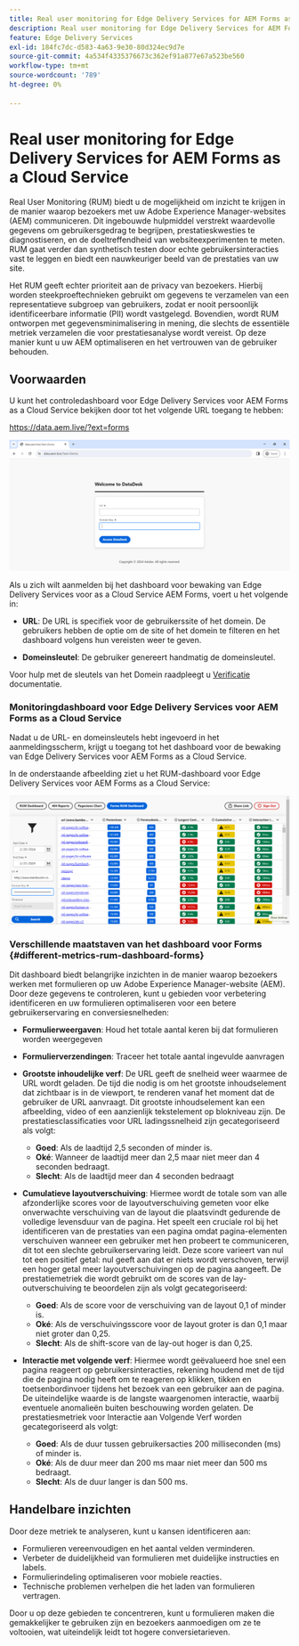 ```yaml
---
title: Real user monitoring for Edge Delivery Services for AEM Forms as a Cloud Service
description: Real user monitoring for Edge Delivery Services for AEM Forms as a Cloud Service impliceert het aan de gang zijnde volgen en analyse van gebruikersinteractie met vormen.
feature: Edge Delivery Services
exl-id: 184fc7dc-d583-4a63-9e30-80d324ec9d7e
source-git-commit: 4a534f4335376673c362ef91a877e67a523be560
workflow-type: tm+mt
source-wordcount: '789'
ht-degree: 0%

---
```



# Real user monitoring for Edge Delivery Services for AEM Forms as a Cloud Service

Real User Monitoring (RUM) biedt u de mogelijkheid om inzicht te krijgen in de manier waarop bezoekers met uw Adobe Experience Manager-websites (AEM) communiceren. Dit ingebouwde hulpmiddel verstrekt waardevolle gegevens om gebruikersgedrag te begrijpen, prestatieskwesties te diagnostiseren, en de doeltreffendheid van websiteexperimenten te meten. RUM gaat verder dan synthetisch testen door echte gebruikersinteracties vast te leggen en biedt een nauwkeuriger beeld van de prestaties van uw site.

Het RUM geeft echter prioriteit aan de privacy van bezoekers. Hierbij worden steekproeftechnieken gebruikt om gegevens te verzamelen van een representatieve subgroep van gebruikers, zodat er nooit persoonlijk identificeerbare informatie (PII) wordt vastgelegd. Bovendien, wordt RUM ontworpen met gegevensminimalisering in mening, die slechts de essentiële metriek verzamelen die voor prestatiesanalyse wordt vereist. Op deze manier kunt u uw AEM optimaliseren en het vertrouwen van de gebruiker behouden.


## Voorwaarden

U kunt het controledashboard voor Edge Delivery Services voor AEM Forms as a Cloud Service bekijken door tot het volgende URL toegang te hebben:

https://data.aem.live/?ext=forms

![Scherm met inloggegevens RUM voor Edge Delivery Services voor Forms](/help/edge/assets/rum-login-screen.png)

Als u zich wilt aanmelden bij het dashboard voor bewaking van Edge Delivery Services voor as a Cloud Service AEM Forms, voert u het volgende in:

* **URL**: De URL is specifiek voor de gebruikerssite of het domein. De gebruikers hebben de optie om de site of het domein te filteren en het dashboard volgens hun vereisten weer te geven.

* **Domeinsleutel**: De gebruiker genereert handmatig de domeinsleutel.

Voor hulp met de sleutels van het Domein raadpleegt u [Verificatie](https://www.aem.live/developer/rum#authentication) documentatie.

### Monitoringdashboard voor Edge Delivery Services voor AEM Forms as a Cloud Service

Nadat u de URL- en domeinsleutels hebt ingevoerd in het aanmeldingsscherm, krijgt u toegang tot het dashboard voor de bewaking van Edge Delivery Services voor AEM Forms as a Cloud Service.

In de onderstaande afbeelding ziet u het RUM-dashboard voor Edge Delivery Services voor AEM Forms as a Cloud Service:

![RUM Forms-dashboard](/help/edge/assets/rum-forms-dashboard.png)

### Verschillende maatstaven van het dashboard voor Forms {#different-metrics-rum-dashboard-forms}

Dit dashboard biedt belangrijke inzichten in de manier waarop bezoekers werken met formulieren op uw Adobe Experience Manager-website (AEM). Door deze gegevens te controleren, kunt u gebieden voor verbetering identificeren en uw formulieren optimaliseren voor een betere gebruikerservaring en conversiesnelheden:

* **Formulierweergaven**: Houd het totale aantal keren bij dat formulieren worden weergegeven
* **Formulierverzendingen**: Traceer het totale aantal ingevulde aanvragen

* **Grootste inhoudelijke verf**: De URL geeft de snelheid weer waarmee de URL wordt geladen. De tijd die nodig is om het grootste inhoudselement dat zichtbaar is in de viewport, te renderen vanaf het moment dat de gebruiker de URL aanvraagt. Dit grootste inhoudselement kan een afbeelding, video of een aanzienlijk tekstelement op blokniveau zijn. De prestatiesclassificaties voor URL ladingssnelheid zijn gecategoriseerd als volgt:
   * **Goed**: Als de laadtijd 2,5 seconden of minder is.
   * **Oké**: Wanneer de laadtijd meer dan 2,5 maar niet meer dan 4 seconden bedraagt.
   * **Slecht**: Als de laadtijd meer dan 4 seconden bedraagt

* **Cumulatieve layoutverschuiving**: Hiermee wordt de totale som van alle afzonderlijke scores voor de layoutverschuiving gemeten voor elke onverwachte verschuiving van de layout die plaatsvindt gedurende de volledige levensduur van de pagina. Het speelt een cruciale rol bij het identificeren van de prestaties van een pagina omdat pagina-elementen verschuiven wanneer een gebruiker met hen probeert te communiceren, dit tot een slechte gebruikerservaring leidt. Deze score varieert van nul tot een positief getal: nul geeft aan dat er niets wordt verschoven, terwijl een hoger getal meer layoutverschuivingen op de pagina aangeeft. De prestatiemetriek die wordt gebruikt om de scores van de lay-outverschuiving te beoordelen zijn als volgt gecategoriseerd:

   * **Goed**: Als de score voor de verschuiving van de layout 0,1 of minder is.
   * **Oké**: Als de verschuivingsscore voor de layout groter is dan 0,1 maar niet groter dan 0,25.
   * **Slecht**: Als de shift-score van de lay-out hoger is dan 0,25.

* **Interactie met volgende verf**: Hiermee wordt geëvalueerd hoe snel een pagina reageert op gebruikersinteracties, rekening houdend met de tijd die de pagina nodig heeft om te reageren op klikken, tikken en toetsenbordinvoer tijdens het bezoek van een gebruiker aan de pagina. De uiteindelijke waarde is de langste waargenomen interactie, waarbij eventuele anomalieën buiten beschouwing worden gelaten. De prestatiesmetriek voor Interactie aan Volgende Verf worden gecategoriseerd als volgt:
   * **Goed**: Als de duur tussen gebruikersacties 200 milliseconden (ms) of minder is.
   * **Oké**: Als de duur meer dan 200 ms maar niet meer dan 500 ms bedraagt.
   * **Slecht**: Als de duur langer is dan 500 ms.

## Handelbare inzichten

Door deze metriek te analyseren, kunt u kansen identificeren aan:

* Formulieren vereenvoudigen en het aantal velden verminderen.
* Verbeter de duidelijkheid van formulieren met duidelijke instructies en labels.
* Formulierindeling optimaliseren voor mobiele reacties.
* Technische problemen verhelpen die het laden van formulieren vertragen.

Door u op deze gebieden te concentreren, kunt u formulieren maken die gemakkelijker te gebruiken zijn en bezoekers aanmoedigen om ze te voltooien, wat uiteindelijk leidt tot hogere conversietarieven.
